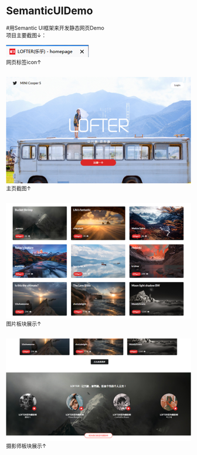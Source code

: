 # SemanticUIDemo
#用Semantic UI框架来开发静态网页Demo
</br>
项目主要截图↓：</br>
</br>
![ScreenShot of icon](https://github.com/Mocha-Pudding/SemanticUIDemo/blob/master/HomePage_20180810.png)   
网页标签icon↑</br>
</br>

![ScreenShot of HomePage](https://github.com/Mocha-Pudding/SemanticUIDemo/blob/master/Lofter_20180810.png)   
主页截图↑</br>
</br>

![ScreenShot of HomePage](https://github.com/Mocha-Pudding/SemanticUIDemo/blob/master/HomePage_20180811.png)   
图片板块展示↑</br>
</br>

![ScreenShot of HomePage](https://github.com/Mocha-Pudding/SemanticUIDemo/blob/master/HomePage_20180812.png)   
摄影师板块展示↑</br>
</br>

